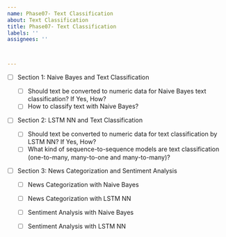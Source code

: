 ```yaml
---
name: Phase07- Text Classification
about: Text Classification
title: Phase07- Text Classification
labels: ''
assignees: ''



---
```


- [ ] Section 1: Naive Bayes and Text Classification

  - [ ] Should text be converted to numeric data for Naive Bayes text classification? If Yes, How?
  - [ ] How to classify text with Naive Bayes?

- [ ] Section 2: LSTM  NN and Text Classification

  - [ ] Should text be converted to numeric data for text classification by LSTM  NN? If Yes, How?
  - [ ] What kind of sequence-to-sequence models are text classification (one-to-many, many-to-one and many-to-many)?

- [ ] Section 3: News Categorization and Sentiment Analysis

  - [ ] News Categorization with Naive Bayes
  - [ ] News Categorization with LSTM NN
  - [ ] Sentiment Analysis with Naive Bayes
  - [ ] Sentiment Analysis with LSTM NN

  